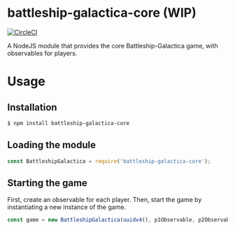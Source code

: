 # battleship-galactica-core (WIP)
[![CircleCI](https://circleci.com/gh/battleship-galactica/battleship-galactica-core/tree/integration.svg?style=svg)](https://circleci.com/gh/battleship-galactica/battleship-galactica-core/tree/integration)

A NodeJS module that provides the core Battleship-Galactica game, with observables for players.

# Usage

## Installation
```bash
$ npm install battleship-galactica-core
```

## Loading the module
```javascript
const BattleshipGalactica = require('battleship-galactica-core');
```

## Starting the game
First, create an observable for each player. Then, start the game by instantiating a new instance of the game.

```javascript
const game = new BattleshipGalactica(uuidv4(), p1Observable, p2Observable);
```